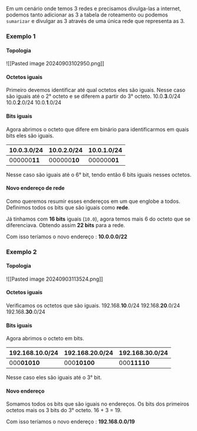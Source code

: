 Em um cenário onde temos 3 redes e precisamos divulga-las a internet, podemos tanto adicionar as 3 a tabela de roteamento ou podemos ``sumarizar`` e divulgar as 3 através de uma única rede que representa as 3.

### Exemplo 1

#### Topologia
![[Pasted image 20240903102950.png]]

#### Octetos iguais
Primeiro devemos identificar até qual octetos eles são iguais. Nesse caso são iguais até o 2° octeto e se diferem a partir do 3° octeto.
10.0.**3**.0/24
10.0.**2**.0/24
10.0.**1**.0/24

#### Bits iguais
Agora abrimos o octeto que difere em  binário para identificarmos em quais bits eles são iguais.

| 10.0.**3**.0/24 | 10.0.**2**.0/24 | 10.0.**1**.0/24 |
| --------------- | --------------- | --------------- |
| 000000**11**    | 000000**10**    | 000000**01**    |
Nesse caso são iguais até o 6° bit, tendo então 6 bits iguais nesses octetos.

#### Novo endereço de rede
Como queremos resumir esses endereços em um que englobe a todos. Definimos todos os bits que são iguais como **rede**.

Já tínhamos com **16 bits** iguais (``10.0``), agora temos mais 6 do octeto que se diferenciava. Obtendo assim **22 bits** para a rede.

Com isso teríamos o novo endereço :
**10.0.0.0/22**

### Exemplo 2

#### Topologia
![[Pasted image 20240903113524.png]]

#### Octetos iguais
Verificamos os octetos que são iguais.
192.168.**10**.0/24
192.168.**20**.0/24
192.168.**30**.0/24

#### Bits iguais
Agora abrimos o octeto em bits.

| 192.168.**10**.0/24 | 192.168.**20**.0/24 | 192.168.**30**.0/24 |
| ------------------- | ------------------- | ------------------- |
| 000**01010**        | 000**10100**        | 000**11110**        |
Nesse caso eles são iguais até o 3° bit.

#### Novo endereço
Somamos todos os bits que são iguais no endereços. Os bits dos primeiros octetos mais os 3 bits do 3° octeto. 16 + 3 = 19.

Com isso teríamos o novo endereço :
**192.168.0.0/19**





